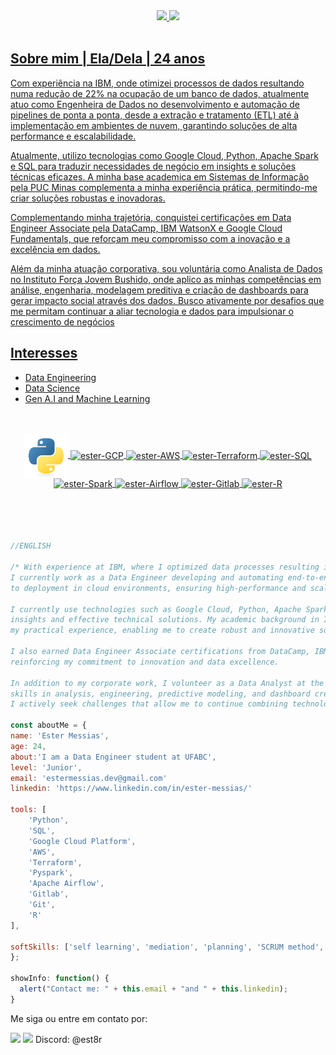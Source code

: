 <div align="center">
  <a href="https://github.com/est8r">
  <picture>
    <source
      height="140em"
      srcset="https://github-readme-stats.vercel.app/api?username=est8r&show_icons=true&theme=material-palenight"
    />
  <source
    height="140em"
    srcset="https://github-readme-stats.vercel.app/api?username=est8r&show_icons=true&them=material-palenight"
  />
  <img src="https://github-readme-stats.vercel.app/api?username=est8r&show_icons=true" />
</picture>
    
  <img height="140em" src="https://github-readme-stats.vercel.app/api/top-langs/?username=est8r&layout=compact&langs_count=7&theme=material-palenight"/>
</div>

  <br>
  
  ## Sobre mim | Ela/Dela | 24 anos
Com experiência na IBM, onde otimizei processos de dados resultando numa redução de 22% na ocupação de um banco de dados, atualmente atuo como Engenheira de Dados no desenvolvimento e automação de pipelines de ponta a ponta, desde a extração e tratamento (ETL) até à implementação em ambientes de nuvem, garantindo soluções de alta performance e escalabilidade.

Atualmente, utilizo tecnologias como Google Cloud, Python, Apache Spark e SQL para traduzir necessidades de negócio em insights e soluções técnicas eficazes. A minha base academica em Sistemas de Informação pela PUC Minas complementa a minha experiência prática, permitindo-me criar soluções robustas e inovadoras. 

Complementando minha trajetória, conquistei certificações em Data Engineer Associate pela DataCamp, IBM WatsonX e Google Cloud Fundamentals, que reforçam meu compromisso com a inovação e a excelência em dados.

Além da minha atuação corporativa, sou voluntária como Analista de Dados no Instituto Força Jovem Bushido, onde aplico as minhas competências em análise, engenharia, modelagem preditiva e criação de dashboards para gerar impacto social através dos dados. Busco ativamente por desafios que me permitam continuar a aliar tecnologia e dados para impulsionar o crescimento de negócios
  
  ## Interesses
  - Data Engineering
  - Data Science
  - Gen A.I and Machine Learning
  
 <br>
  <div align="center" style="display: inline_block"><br>
  <img align="center" alt="ester-Python" height="70" width="70" src="https://raw.githubusercontent.com/devicons/devicon/master/icons/python/python-original.svg">
  <img align="center" alt="ester-GCP" height="90" width="90" src="https://cdn.jsdelivr.net/gh/devicons/devicon@latest/icons/googlecloud/googlecloud-original-wordmark.svg" />
  <img align="center" alt="ester-AWS" height="70" width="70" src="https://cdn.jsdelivr.net/gh/devicons/devicon@latest/icons/amazonwebservices/amazonwebservices-plain-wordmark.svg" />
  <img align="center" alt="ester-Terraform" height="70" width="70" src="https://cdn.jsdelivr.net/gh/devicons/devicon@latest/icons/terraform/terraform-original-wordmark.svg" />
  <img align="center" alt="ester-SQL" height="70" width="70" src="https://cdn.jsdelivr.net/gh/devicons/devicon@latest/icons/azuresqldatabase/azuresqldatabase-original.svg" />
  <img align="center" alt="ester-Spark" height="70" width="70" src="https://cdn.jsdelivr.net/gh/devicons/devicon@latest/icons/apachespark/apachespark-original-wordmark.svg" />
  <img align="center" alt="ester-Airflow" height="70" width="70" src="https://cdn.jsdelivr.net/gh/devicons/devicon@latest/icons/apacheairflow/apacheairflow-original-wordmark.svg" />
  <img align="center" alt="ester-Gitlab" height="70" width="70" src="https://cdn.jsdelivr.net/gh/devicons/devicon@latest/icons/gitlab/gitlab-original.svg" />
  <img align="center" alt="ester-R" height="70" width="70" src="https://cdn.jsdelivr.net/gh/devicons/devicon@latest/icons/r/r-original.svg" />
  <!-- <img align="center" alt="ester-csharp" height="60" width="70" src="https://raw.githubusercontent.com/devicons/devicon/master/icons/csharp/csharp-original.svg"> -->
    
</div>
  
  <br>
  <br>
  <br>
  <br>
  
   
  ```JavaScript
//ENGLISH

/* With experience at IBM, where I optimized data processes resulting in a 22% reduction in database occupancy,
I currently work as a Data Engineer developing and automating end-to-end pipelines, from extraction and processing (ETL)
to deployment in cloud environments, ensuring high-performance and scalable solutions.

I currently use technologies such as Google Cloud, Python, Apache Spark, and SQL to translate business needs into
insights and effective technical solutions. My academic background in Information Systems from PUC Minas complements
my practical experience, enabling me to create robust and innovative solutions.

I also earned Data Engineer Associate certifications from DataCamp, IBM WatsonX, and Google Cloud Fundamentals,
reinforcing my commitment to innovation and data excellence.

In addition to my corporate work, I volunteer as a Data Analyst at the Bushido Youth Force Institute, where I apply my
skills in analysis, engineering, predictive modeling, and dashboard creation to generate social impact through data.
I actively seek challenges that allow me to continue combining technology and data to drive business growth. */

const aboutMe = {
  name: 'Ester Messias',
  age: 24,
  about:'I am a Data Engineer student at UFABC',
  level: 'Junior',
  email: 'estermessias.dev@gmail.com'
  linkedin: 'https://www.linkedin.com/in/ester-messias/'
  
  tools: [
      'Python',
      'SQL',
      'Google Cloud Platform',
      'AWS',
      'Terraform',
      'Pyspark',
      'Apache Airflow',
      'Gitlab',
      'Git',
      'R'
  ],
  
  softSkills: ['self learning', 'mediation', 'planning', 'SCRUM method', 'emotional intelligence', 'organization', 'team work']
};

showInfo: function() {
    alert("Contact me: " + this.email + "and " + this.linkedin);
  }

```
  
  
  Me siga ou entre em contato por:
  <div >
  <a href = "mailto:estermessias.dev@gmail.com"><img src="https://img.shields.io/badge/-Gmail-%23333?style=for-the-badge&logo=gmail&logoColor=white" target="_blank"></a>
  <a href="https://www.linkedin.com/in/ester-messias/" target="_blank"><img src="https://img.shields.io/badge/-LinkedIn-%230077B5?style=for-the-badge&logo=linkedin&logoColor=white" target="_blank"></a>
    Discord: @est8r
  </div>
